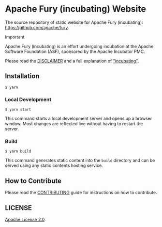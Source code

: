 # Apache Fury (incubating) Website

The source repository of static website for Apache Fury (incubating): https://github.com/apache/fury.

> [!IMPORTANT]
> Apache Fury (incubating) is an effort undergoing incubation at the Apache
> Software Foundation (ASF), sponsored by the Apache Incubator PMC.
>
> Please read the [DISCLAIMER](DISCLAIMER) and a full explanation of ["incubating"](https://incubator.apache.org/policy/incubation.html).

## Installation

```
$ yarn
```

### Local Development

```
$ yarn start
```

This command starts a local development server and opens up a browser window. Most changes are reflected live without having to restart the server.

### Build

```
$ yarn build
```

This command generates static content into the `build` directory and can be served using any static contents hosting service.

## How to Contribute

Please read the [CONTRIBUTING](CONTRIBUTING.md) guide for instructions on how to contribute.

## LICENSE

[Apache License 2.0](./LICENSE).
